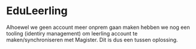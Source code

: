 # EduLeerling
Alhoewel we geen account meer onprem gaan maken hebben we nog een tooling (identiry management) om leerling account te maken/synchroniseren met Magister. Dit is dus een tussen oplossing.
